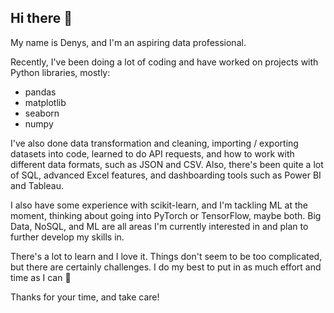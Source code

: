 ## Hi there 👋

My name is Denys, and I'm an aspiring data professional.  

Recently, I've been doing a lot of coding and have worked on projects with Python libraries, mostly:
- pandas
- matplotlib
- seaborn
- numpy

I've also done data transformation and cleaning, importing / exporting datasets into code, learned to do API requests, and how to work with different data formats, such as JSON and CSV.
Also, there's been quite a lot of SQL, advanced Excel features, and dashboarding tools such as Power BI and Tableau.

I also have some experience with scikit-learn, and I'm tackling ML at the moment, thinking about going into PyTorch or TensorFlow, maybe both. 
Big Data, NoSQL, and ML are all areas I'm currently interested in and plan to further develop my skills in.

There's a lot to learn and I love it. Things don't seem to be too complicated, but there are certainly challenges. 
I do my best to put in as much effort and time as I can 💪

Thanks for your time, and take care!
